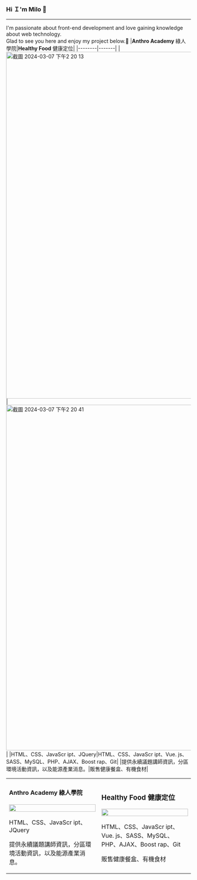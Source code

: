### Hi Ｉ'm Milo 👋
***
I'm passionate about front-end development and love gaining knowledge about web technology.  
Glad to see you here and enjoy my project below.🎉
|**Anthro Academy**   綠人學院|**Healthy Food**  健康定位| 
|--------|-------|
|<img width="945" alt="截圖 2024-03-07 下午2 20 13" src="https://github.com/MMMMMilo/MMMMMilo/assets/152141976/073b5fdb-9867-43d2-8245-452048cff7d0">|<img width="942" alt="截圖 2024-03-07 下午2 20 41" src="https://github.com/MMMMMilo/MMMMMilo/assets/152141976/707b5251-376e-4110-9a14-989a37932350">|
|HTML、CSS、JavaScr ipt、JQuery|HTML、CSS、JavaScr ipt、Vue. js、SASS、MySQL、PHP、AJAX、Boost rap、Git| 
|提供永續議題講師資訊，分區環境活動資訊，以及能源產業消息。|販售健康餐盒、有機食材|  
  


<table>
  <tr>
    <td width="50%" textAlign="center">
      <h4>Anthro Academy  綠人學院</h4>
      <img style="width:100%" src="https://github.com/MMMMMilo/MMMMMilo/assets/152141976/073b5fdb-9867-43d2-8245-452048cff7d0">
      <p fontSize="16pt">HTML、CSS、JavaScr ipt、JQuery</p>
      <p fontSize="16pt">提供永續議題講師資訊，分區環境活動資訊，以及能源產業消息。</p>
    </td>
    <td width="50%">
      <h3>Healthy Food  健康定位</h3>
      <img style="width:100%" src="https://github.com/MMMMMilo/MMMMMilo/assets/152141976/707b5251-376e-4110-9a14-989a37932350">
      <p fontSize="16pt">HTML、CSS、JavaScr ipt、Vue. js、SASS、MySQL、PHP、AJAX、Boost rap、Git</p>
      <p fontSize="16pt">販售健康餐盒、有機食材</p>
    </td>
  </tr>
</table>
